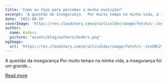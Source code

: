 ```yaml
---
title: 'Como eu faço para perceber a minha evolução?'
excerpt: 'A questão da insegurança   Por muito tempo na minha vida, a insegurança foi um grande...'
date: '2022-08-19'
coverImage: 'https://res.cloudinary.com/practicaldev/image/fetch/s--JvnGNt2t--/c_imagga_scale,f_auto,fl_progressive,h_420,q_auto,w_1000/https://dev-to-uploads.s3.amazonaws.com/uploads/articles/ywl2fhc8fneyezhv6grf.png'
author:
  name: Koders
  picture: "assets/blog/authors/koders.png"
ogImage:
  url: 'https://res.cloudinary.com/practicaldev/image/fetch/s--JvnGNt2t--/c_imagga_scale,f_auto,fl_progressive,h_420,q_auto,w_1000/https://dev-to-uploads.s3.amazonaws.com/uploads/articles/ywl2fhc8fneyezhv6grf.png'
---
```


A questão da insegurança   Por muito tempo na minha vida, a insegurança foi um grande...

[Read more](https://dev.to/feministech/como-eu-faco-para-perceber-a-minha-evolucao-cob)
